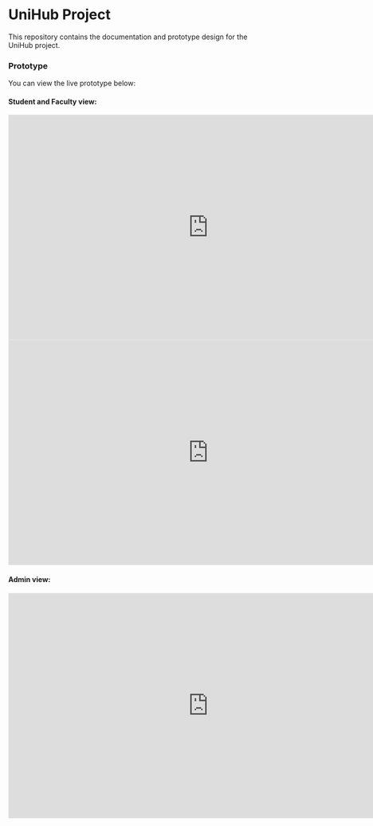 # UniHub Project
This repository contains the documentation and prototype design for the UniHub project.
### Prototype
You can view the live prototype below:

#### Student and Faculty view: 
<iframe style="border: 1px solid rgba(0, 0, 0, 0.1);" width="800" height="450" src="https://www.figma.com/embed?embed_host=share&url=https%3A%2F%2Fwww.figma.com%2Fdesign%2FUxq6XKzVwO2Mkt2Pi8Ohur%2FUniHub%3Fnode-id%3D0-1%26t%3D9vLOCmLUWY8L3Ri7-1" allowfullscreen></iframe>


<iframe style="border: 1px solid rgba(0, 0, 0, 0.1);" width="800" height="450" src="https://www.figma.com/embed?embed_host=share&url=https%3A%2F%2Fwww.figma.com%2Fdesign%2FUxq6XKzVwO2Mkt2Pi8Ohur%2FUniHub%3Fnode-id%3D433-2874%26t%3D9vLOCmLUWY8L3Ri7-1" allowfullscreen></iframe>


#### Admin view:
<iframe style="border: 1px solid rgba(0, 0, 0, 0.1);" width="800" height="450" src="https://www.figma.com/embed?embed_host=share&url=https%3A%2F%2Fwww.figma.com%2Fdesign%2FUxq6XKzVwO2Mkt2Pi8Ohur%2FUniHub%3Fnode-id%3D416-462%26t%3D9vLOCmLUWY8L3Ri7-1" allowfullscreen></iframe>
